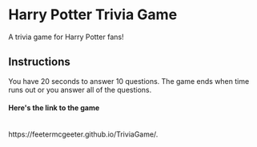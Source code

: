 # Harry Potter Trivia Game

A trivia game for Harry Potter fans!  

## Instructions
You have 20 seconds to answer 10 questions.  The game ends when time runs out or you answer all of the questions.


#### Here's the link to the game
<br>
https://feetermcgeeter.github.io/TriviaGame/.
